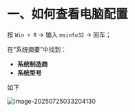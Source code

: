 # 一、如何查看电脑配置

按 `Win + R` → 输入 `msinfo32` → 回车；

在“系统摘要”中找到：

- **系统制造商**
- **系统型号**

如下

![image-20250725033204130](C:\Users\oyaZXL\AppData\Roaming\Typora\typora-user-images\image-20250725033204130.png)